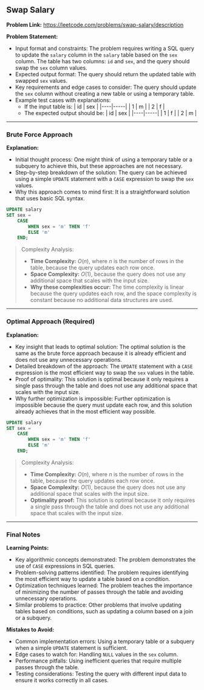 ## Swap Salary
**Problem Link:** https://leetcode.com/problems/swap-salary/description

**Problem Statement:**
- Input format and constraints: The problem requires writing a SQL query to update the `salary` column in the `salary` table based on the `sex` column. The table has two columns: `id` and `sex`, and the query should swap the `sex` column values.
- Expected output format: The query should return the updated table with swapped `sex` values.
- Key requirements and edge cases to consider: The query should update the `sex` column without creating a new table or using a temporary table.
- Example test cases with explanations:
  - If the input table is:
    | id | sex |
    |----|-----|
    | 1  | m   |
    | 2  | f   |
  - The expected output should be:
    | id | sex |
    |----|-----|
    | 1  | f   |
    | 2  | m   |

---

### Brute Force Approach

**Explanation:**
- Initial thought process: One might think of using a temporary table or a subquery to achieve this, but these approaches are not necessary.
- Step-by-step breakdown of the solution: The query can be achieved using a simple `UPDATE` statement with a `CASE` expression to swap the `sex` values.
- Why this approach comes to mind first: It is a straightforward solution that uses basic SQL syntax.

```sql
UPDATE salary
SET sex = 
    CASE 
        WHEN sex = 'm' THEN 'f'
        ELSE 'm'
    END;
```

> Complexity Analysis:
> - **Time Complexity:** $O(n)$, where $n$ is the number of rows in the table, because the query updates each row once.
> - **Space Complexity:** $O(1)$, because the query does not use any additional space that scales with the input size.
> - **Why these complexities occur:** The time complexity is linear because the query updates each row, and the space complexity is constant because no additional data structures are used.

---

### Optimal Approach (Required)

**Explanation:**
- Key insight that leads to optimal solution: The optimal solution is the same as the brute force approach because it is already efficient and does not use any unnecessary operations.
- Detailed breakdown of the approach: The `UPDATE` statement with a `CASE` expression is the most efficient way to swap the `sex` values in the table.
- Proof of optimality: This solution is optimal because it only requires a single pass through the table and does not use any additional space that scales with the input size.
- Why further optimization is impossible: Further optimization is impossible because the query must update each row, and this solution already achieves that in the most efficient way possible.

```sql
UPDATE salary
SET sex = 
    CASE 
        WHEN sex = 'm' THEN 'f'
        ELSE 'm'
    END;
```

> Complexity Analysis:
> - **Time Complexity:** $O(n)$, where $n$ is the number of rows in the table, because the query updates each row once.
> - **Space Complexity:** $O(1)$, because the query does not use any additional space that scales with the input size.
> - **Optimality proof:** This solution is optimal because it only requires a single pass through the table and does not use any additional space that scales with the input size.

---

### Final Notes

**Learning Points:**
- Key algorithmic concepts demonstrated: The problem demonstrates the use of `CASE` expressions in SQL queries.
- Problem-solving patterns identified: The problem requires identifying the most efficient way to update a table based on a condition.
- Optimization techniques learned: The problem teaches the importance of minimizing the number of passes through the table and avoiding unnecessary operations.
- Similar problems to practice: Other problems that involve updating tables based on conditions, such as updating a column based on a join or a subquery.

**Mistakes to Avoid:**
- Common implementation errors: Using a temporary table or a subquery when a simple `UPDATE` statement is sufficient.
- Edge cases to watch for: Handling `NULL` values in the `sex` column.
- Performance pitfalls: Using inefficient queries that require multiple passes through the table.
- Testing considerations: Testing the query with different input data to ensure it works correctly in all cases.